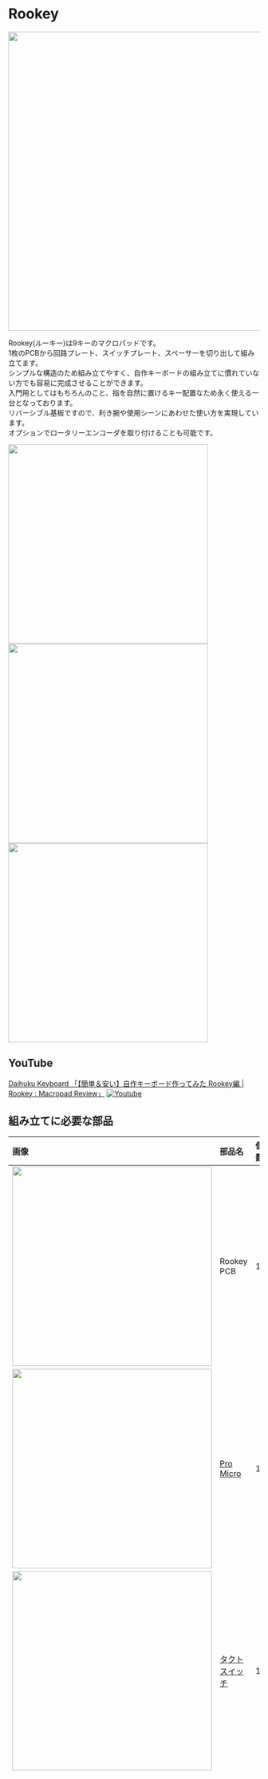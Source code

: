 # Rookey

<img src = "https://github.com/takashicompany/rookey/blob/master/images/daihuku/DSC01480_2.jpg?raw=true" width = "600px" />


Rookey(ルーキー)は9キーのマクロパッドです。  
1枚のPCBから回路プレート、スイッチプレート、スペーサーを切り出して組み立てます。  
シンプルな構造のため組み立てやすく、自作キーボードの組み立てに慣れていない方でも容易に完成させることができます。  
入門用としてはもちろんのこと、指を自然に置けるキー配置なため永く使える一台となっております。  
リバーシブル基板ですので、利き腕や使用シーンにあわせた使い方を実現しています。  
オプションでロータリーエンコーダを取り付けることも可能です。  

<img src = "https://github.com/takashicompany/rookey/blob/master/images/01.jpg?raw=true" width = "400px" />
<img src = "https://github.com/takashicompany/rookey/blob/master/images/daihuku/DSC01468.jpg?raw=true" width = "400px" />
<img src = "https://github.com/takashicompany/rookey/blob/master/images/02.jpg?raw=true" width = "400px" />

## YouTube
[Daihuku Keyboard 「【簡単＆安い】自作キーボード作ってみた Rookey編 | Rookey : Macropad Review」](https://www.youtube.com/watch?v=L61mhWEmTEg)
[![Youtube](http://img.youtube.com/vi/L61mhWEmTEg/0.jpg)](https://www.youtube.com/watch?v=L61mhWEmTEg)

## 組み立てに必要な部品

|画像|部品名|個数|備考|
|:--|:--|:--|:--|
|<img src = "https://github.com/takashicompany/rookey/blob/master/images/build/IMG_6617.jpg?raw=true" width = "400px" />|Rookey PCB|1|1枚で回路プレート・スイッチプレート・スペーサーになります。|
|<img src = "https://github.com/takashicompany/rookey/assets/4215759/1fe9f782-f64b-4291-b03c-e1532b05013b" width = "400px" />|[Pro Micro](https://shop.yushakobo.jp/products/21)|1||
|<img src = "https://github.com/takashicompany/rookey/raw/master/images/build/IMG_6635.jpg?raw=true" width = "400px" />|[タクトスイッチ](https://shop.yushakobo.jp/products/a0800ts-01-1)|1|無くてもピンセットなどで代用可能。詳細は[こちら](https://github.com/takashicompany/rookey/blob/master/README.md#5-%E3%83%AA%E3%82%BB%E3%83%83%E3%83%88%E3%82%B9%E3%82%A4%E3%83%83%E3%83%81%E3%81%AE%E5%8F%96%E3%82%8A%E4%BB%98%E3%81%91)。|
|<img src = "https://github.com/takashicompany/rookey/assets/4215759/131d8bc9-4716-4d8d-8934-5a90197babb9" width = "400px" />|[コンスルー](https://shop.yushakobo.jp/products/31)|2|ピンヘッダでの取り付けも可能ですが、作業ミスや故障した際の取り替えが容易になりますので、**コンスルーの使用を強く推奨します。** コンスルーについての詳細な説明は[こちら](https://scrapbox.io/self-made-kbds-ja/%E3%82%B3%E3%83%B3%E3%82%B9%E3%83%AB%E3%83%BC)をご一読ください。併せて[取り付け方の説明](https://yushakobo.zendesk.com/hc/ja/articles/360044233974-%E3%82%B3%E3%83%B3%E3%82%B9%E3%83%AB%E3%83%BC-%E3%82%B9%E3%83%97%E3%83%AA%E3%83%B3%E3%82%B0%E3%83%94%E3%83%B3%E3%83%98%E3%83%83%E3%83%80-%E3%81%AE%E5%8F%96%E3%82%8A%E4%BB%98%E3%81%91%E6%96%B9%E3%82%92%E6%95%99%E3%81%88%E3%81%A6%E4%B8%8B%E3%81%95%E3%81%84)も目を通しておくと作業がスムーズに進められます。|
|<img src = "https://github.com/takashicompany/rookey/blob/master/images/build/IMG_6653.jpg?raw=true" width = "400px" />|[MX互換キースイッチ](https://shop.yushakobo.jp/collections/all-switches)|9||
|<img src = "https://github.com/takashicompany/rookey/assets/4215759/54fb3733-e7ac-41b1-814a-2b16168d4312" width = "400px" />|[MX互換キーキャップ](https://shop.yushakobo.jp/collections/keycaps)|9||
|<img src = "https://github.com/takashicompany/rookey/raw/master/images/build/IMG_6672.jpg?raw=true" width = "400px" />|[ウレタンクッション](https://shop.yushakobo.jp/products/a0800ur-01-6)|4|100均ショップなどで購入したものでも代用可。|



## オプションパーツ

|部品|個数|備考|
|:--|:--|:--|
|[ロータリーエンコーダ](https://shop.yushakobo.jp/collections/all-keyboard-parts/Encorder)|1|Pro Microの手前側のキースイッチをロータリーエンコーダに変更可能です。|

## 組み立てに必要な道具

|道具|備考|
|:--|:--|
|ハンダごて|おすすめは[HAKKO FX-600](https://www.hakko.com/japan/products/hakko_fx600.html)です。[こて台](https://www.hakko.com/japan/products/hakko_kote_board.html)もあると、より作業をスムーズに進められます。|
|ハンダ|[こちら](https://www.goot.jp/products/detail/se_06008)などを使う方が多いようです。|
|ピンセット|100均などで手に入るものでも充分利用できるかと思います。|
|ニッパー|100均などで手に入るものでも充分利用できるかと思いますが、1000円程度ものを買っても損では無いかと思います。|

## あるとさらに完成度が高くなる道具
|道具|備考|
|:--|:--|
|棒ヤスリ|基板の縁にあるバリを削るのに使います。|
|サインペン|基板の縁を塗るとより美しくなります。|
|マスキングテープ|キースイッチをハンダ付けする際に役立ちます。|

## 組み立て方

### 1. 基板の左右と表裏を確認する

<img src = "https://github.com/takashicompany/rookey/blob/master/images/build/IMG_6617.jpg?raw=true" width = "600px" />

<img src = "https://github.com/takashicompany/rookey/blob/master/images/build/IMG_6618.jpg?raw=true" width = "600px" />

基板の左右を決める。

### 2. 基板を切り離す

基板を回路プレート・スイッチプレート・スペーサーに切り離します。  
まずは、スペーサーと回路プレート or スイッチプレートを切り離します。  
基板を折り曲げると2つに割れるかと思います。  
<img src = "https://github.com/takashicompany/rookey/blob/master/images/build/IMG_6619.jpg?raw=true" width = "600px" />

スペーサーはペンチなどで折り曲げるとプレートから切り離せます。  
<img src = "https://github.com/takashicompany/rookey/blob/master/images/build/IMG_6620.jpg?raw=true" width = "600px" />

スペーサーは組み立てに使いますので捨てずに保持してください。  
<img src = "https://github.com/takashicompany/rookey/blob/master/images/build/IMG_6621.jpg?raw=true" width = "600px" />

以下のように部品を分割できたら完了です。  
<img src = "https://github.com/takashicompany/rookey/blob/master/images/build/IMG_6622.jpg?raw=true" width = "600px" />

### 3. プレートをヤスリがけする

この項目は行わなくても動作に支障はありません。  
完成後に行うこともできます。  

プレートの切り離した箇所をヤスリがけします。  
<img src = "https://github.com/takashicompany/rookey/blob/master/images/build/IMG_6623.jpg?raw=true" width = "600px" />

回路プレート、スイッチプレートの両方を磨きます。  
<img src = "https://github.com/takashicompany/rookey/blob/master/images/build/IMG_6624.jpg?raw=true" width = "600px" />

### 4. プレートを染める

この項目もスキップ可能です。完成後に行っても差し支えないかと思います。

プレートの側面を表面と同じ色のサインペンなどで塗りつぶします。  
<img src = "https://github.com/takashicompany/rookey/blob/master/images/build/IMG_6626.jpg?raw=true" width = "600px" />

側面と表面の色をあわせることによって、完成度が高まります。  
<img src = "https://github.com/takashicompany/rookey/blob/master/images/build/IMG_6627.jpg?raw=true" width = "600px" />

### 5. リセットスイッチの取り付け

ファームウェアを書き込む際にPro Microを初期化します。一般的にはPCBにタクトスイッチを取り付けるのが主流となっています。  
<img src = "https://github.com/takashicompany/rookey/blob/master/images/build/IMG_6635.jpg?raw=true" width = "600px" />

タクトスイッチを取り付けなくても、ピンセットなどでリセットスイッチのハンダ付け穴を導通させることで、リセットスイッチを押したことと同じ挙動となります。  
<img src = "https://github.com/takashicompany/rookey/blob/master/images/build/IMG_6634.jpg?raw=true" width = "600px" />

Rookeyでのリセットスイッチの取り付けはお好みで構いません。

リセットスイッチ穴はPro Micro取付箇所の手前側にあります。  
<img src = "https://github.com/takashicompany/rookey/blob/master/images/build/IMG_6637.jpg?raw=true" width = "600px" />

タクトスイッチを回路プレートの表側から刺します。  
<img src = "https://github.com/takashicompany/rookey/blob/master/images/build/IMG_6636.jpg?raw=true" width = "600px" />

回路プレートを裏返してタクトスイッチの足が出ていることを確認し、ハンダ付けを行います。  
<img src = "https://github.com/takashicompany/rookey/blob/master/images/build/IMG_6644.jpg?raw=true" width = "600px" />

### 6. Pro Microの取り付け

MCUとしてPro Microを取り付けます。
MCUはMicro Control Unitの略で、端的に言うとキーボードの頭脳部分となります。  

Pro Microを右に取り付ける場合は、Pro Microのチップ側が回路プレート側を向くように置きます。  
<img src = "https://github.com/takashicompany/rookey/blob/master/images/build/IMG_6628.jpg?raw=true" width = "600px" />

Pro Microを左に取り付ける場合は、Pro Microのチップ側が表を向くように置きます。  
<img src = "https://github.com/takashicompany/rookey/blob/master/images/build/IMG_6630.jpg?raw=true" width = "600px" />

例に用いたPro Microは[こちら](https://shop.yushakobo.jp/products/21)になります。  
Pro Microによってはピンの配置が異なることがありますので、回路プレートのピンの印字と称号した上で取り付けください。

Pro Microを取り付ける際は[コンスルー](https://shop.yushakobo.jp/products/31?variant=37665714405537)を用いることを推奨します。コンスルーを用いることで、Pro Microが故障した際に取り替えが容易になります。  
<img src = "https://github.com/takashicompany/baumkuchen/raw/master/images/build/IMG_4568.jpg?raw=true" width = "600px" />

以下は、別キーボードでのPro Microのハンダ付けですが、手順はRookeyでも同様です。
コンスルーを回路プレートに差し込みます。  
<img src = "https://github.com/takashicompany/baumkuchen/raw/master/images/build/IMG_4578.jpg?raw=true" width = "600px" />

コンスルーにPro Microを刺します。  
<img src = "https://github.com/takashicompany/baumkuchen/raw/master/images/build/IMG_4579.jpg?raw=true?raw=true" width = "600px" />



コンスルーとPro Microをハンダ付けします。  

https://user-images.githubusercontent.com/4215759/236684506-b55b27fb-9b54-4a46-b0fb-f98aaa532069.mov

下図のようにPro Microとコンスルーがハンダで接続されていれば完了です。  
<img src = "https://github.com/takashicompany/baumkuchen/raw/master/images/build/IMG_4584.jpg?raw=true" width = "600px" />

Rookeyでの取り付けは以下のようになります。  
<img src = "https://github.com/takashicompany/rookey/blob/master/images/build/IMG_6633.jpg?raw=true" width = "600px" />

### 7. スイッチプレートの取り付け

スイッチプレートを回路プレートに取り付けます。  
スイッチプレートは画像の下側のプレートになります。  
<img src = "https://github.com/takashicompany/rookey/blob/master/images/build/IMG_6639.jpg?raw=true" width = "600px" />

スイッチプレートの取り付けには、回路プレートとの接合部に使用していたスペーサーを使用します。  
<img src = "https://github.com/takashicompany/rookey/blob/master/images/build/IMG_6645.jpg?raw=true" width = "600px" />

回路プレートにスペーサーを4つ取り付けます。  
スペーサーが回路プレートにハマらない場合は、ヤスリなどで削るなどしてサイズをあわせてください。
<img src = "https://github.com/takashicompany/rookey/blob/master/images/build/IMG_6649.jpg?raw=true" width = "600px" />

スペーサーの上に回路プレートを載せます。仮止めですので、載っていれば問題ありません。  
<img src = "https://github.com/takashicompany/rookey/blob/master/images/build/IMG_6650.jpg?raw=true" width = "600px" />

スイッチプレートのスペーサー部分を同色のペンで塗ると、落ち着いた印象になります。  
完成後でも作業可能です。  
<img src = "https://github.com/takashicompany/rookey/blob/master/images/build/IMG_6651.jpg?raw=true" width = "600px" />

### 8. キースイッチの取り付け

キースイッチはCherry MX互換のものを取り付けます。  
<img src = "https://github.com/takashicompany/rookey/blob/master/images/build/IMG_6653.jpg?raw=true" width = "600px" />

キースイッチをスイッチプレートに刺します。  
<img src = "https://github.com/takashicompany/rookey/blob/master/images/build/IMG_6656.jpg?raw=true" width = "600px" />

取り付けづらい場合は、一度スイッチプレートのみの状態でキースイッチを挿し込むと作業がスムーズに進められます。  
<img src = "https://github.com/takashicompany/rookey/blob/master/images/build/IMG_6655.jpg?raw=true" width = "600px" />

全体を裏返して、スイッチプレートに取り付けたキースイッチの足が、回路プレートの穴を通って底面から出てくることを確認します。  
もし、キースイッチの足が出ていない場合は、キースイッチを一度取り外して足が曲がっていないかを確認してください。  
<img src = "https://github.com/takashicompany/rookey/blob/master/images/build/IMG_6659.jpg?raw=true" width = "600px" />

回路プレートとキースイッチの足をハンダ付けします。  
<img src = "https://github.com/takashicompany/rookey/blob/master/images/build/IMG_6660.jpg?raw=true" width = "600px" />

### 9. ロータリーエンコーダの取り付け

Pro Microの手前のキースイッチ穴取付箇所に、ロータリーエンコーダを取り付けることが可能です。  
ロータリーエンコーダではなく、通常のキースイッチを取り付けても構いません。お好みに併せてお選びください。  
<img src = "https://github.com/takashicompany/rookey/blob/master/images/build/IMG_6665.jpg?raw=true" width = "600px" />

[ロータリーエンコーダ](https://shop.yushakobo.jp/products/3762)はプッシュ入力に対応しております。  
<img src = "https://github.com/takashicompany/rookey/blob/master/images/build/IMG_6666.jpg?raw=true" width = "600px" />

ロータリーエンコーダの足が回路プレートの穴と合致する向きを確認します。  
<img src = "https://github.com/takashicompany/rookey/blob/master/images/build/IMG_6667.jpg?raw=true" width = "600px" />

ロータリーエンコーダをスイッチプレートに刺します。  
<img src = "https://github.com/takashicompany/rookey/blob/master/images/build/IMG_6668.jpg?raw=true" width = "600px" />

全体を裏返して、ロータリーエンコーダの足が回路プレートの裏面から出ていることを確認します。  
<img src = "https://github.com/takashicompany/rookey/blob/master/images/build/IMG_6669.jpg?raw=true" width = "600px" />

ロータリーエンコーダの足と回路プレートをハンダで接続します。。  
緑色の丸の箇所をハンダ付けします。  
<img src = "https://github.com/takashicompany/rookey/blob/master/images/build/IMG_6671_b.jpg?raw=true" width = "600px" />

### 10. 滑り止めシールの取り付け

Rookeyの底面に滑り止めとしてゴム足シールや[ウレタンクッション](https://shop.yushakobo.jp/products/a0800ur-01-6)などを取り付けます。  
<img src = "https://github.com/takashicompany/rookey/blob/master/images/build/IMG_6672.jpg?raw=true" width = "600px" />

打鍵スタイルや使用目的に応じて、滑り止めシールを取り付けます。以下は取り付け例です。  
<img src = "https://github.com/takashicompany/rookey/blob/master/images/build/IMG_6673.jpg?raw=true" width = "600px" />

### 11. キーキャップ、ロータリーエンコーダキャップの取り付け

キーキャップやロータリーエンコーダのキャップを取り付けます。  
<img src = "https://github.com/takashicompany/rookey/blob/master/images/build/IMG_6681.jpg?raw=true" width = "600px" />


### 12. ファームウェアの書き込み

[Remap](https://remap-keys.app/catalog/QSD7jKLB0Ax5J4y8wJ8s/firmware)にてWebブラウザからファームウェアの書き込みを行います。  

ファームウェアを選んで、Flashをクリックします。  
<img src = "https://github.com/takashicompany/rookey/assets/4215759/933fc14a-2d65-425c-a00f-eb79a82bd547" width = "600px" />

Bootloderが「Caterina」になっていることを確認してFlashをクリックします。  
<img src = "https://github.com/takashicompany/rookey/assets/4215759/20aba117-0d60-4539-b655-5dea8084d733" width = "600px" />

[リセットスイッチを押して](https://github.com/takashicompany/rookey/blob/master/README.md#5-%E3%83%AA%E3%82%BB%E3%83%83%E3%83%88%E3%82%B9%E3%82%A4%E3%83%83%E3%83%81%E3%81%AE%E5%8F%96%E3%82%8A%E4%BB%98%E3%81%91)、Pro Microが選択肢に出てくるかと思いますので、「接続」をクリックするとファームウェアの書き込みが開始されます。  
<img src = "https://github.com/takashicompany/rookey/assets/4215759/d6f071fb-7d2b-4449-9b6e-1283e31dd44e" width = "600px" />

以下のような表示になれば、書き込み完了です。  
<img src = "https://github.com/takashicompany/rookey/assets/4215759/ce1170f6-8766-49af-a0e7-9ee7ca0c43e6" width = "600px" />

### 13. キースイッチの動作確認

[Remap](https://remap-keys.app/configure)でキースイッチが正しく動作するかを確認します。  
+Keyboardをクリックします。  
<img src = "https://github.com/takashicompany/rookey/assets/4215759/a635e8ac-e815-4261-99cc-3e8d57467dde" width = "600px" />

上述のVIAファームウェアを書き込むと、Rookeyが選択肢に表示されますので選択して接続します。  
<img src = "https://github.com/takashicompany/rookey/assets/4215759/7ac86720-3263-4d83-8efb-286ffaef6fa3" width = "600px" />

Rookeyの設定画面が表示されます。右下の三点リーダーをクリックするとメニューが表示されますので、「Test Matrix mode」をクリックします。  
<img src = "https://github.com/takashicompany/rookey/assets/4215759/4d9cae0f-64ad-4d40-9e02-4224ae53e4d5" width = "600px" />

「Test Matrixｌでは入力したキーが着彩されますので、全てのキーが動作(着彩)されるかを確認します。  
<img src = "https://github.com/takashicompany/rookey/assets/4215759/1b82239b-2322-4212-b655-943db4f30ca4" width = "600px" />

もし入力されないキーがありましたら、キースイッチのハンダ付けに不備がないか、Pro Microのコンスルーのハンダ付けや差し込みを確認してください。

### 14. 完成した後の楽しみ方

完成しましたら、ぜひSNSなどに写真を投稿頂ければと思います。
Twitterのハッシュタグは [`#Rookey #自作キーボード`](https://twitter.com/search?q=%23%E8%87%AA%E4%BD%9C%E3%82%AD%E3%83%BC%E3%83%9C%E3%83%BC%E3%83%89%20%23Rookey&src=typed_query) を付けていただけると幸いです。
キットを組み立てた感想や、キーボードを使った所感などをお待ちしております！

また、毎週日曜日の１9時より実施されている[#KEEP_PD](https://twitter.com/hashtag/KEEB_PD?f=live)に投稿頂くこともオススメです。  
開催の告知は[@KEEB_PD](https://twitter.com/KEEB_PD)にて行われております。

ご不明な点などございましたら、[@takashicompany](https://twitter.com/takashicompany)にメンションやDM頂ければ回答できるかと思います。

